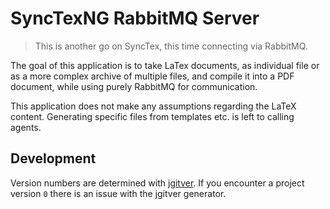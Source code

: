 # SyncTexNG RabbitMQ Server

> This is another go on SyncTex, this time connecting via RabbitMQ.

The goal of this application is to take LaTex documents, as individual 
file or as a more complex archive of multiple files, and compile it 
into a PDF document, while using purely RabbitMQ for communication.

This application does not make any assumptions regarding the LaTeX content.
Generating specific files from templates etc. is left to calling agents.

## Development

Version numbers are determined with [jgitver](https://jgitver.github.io/).
If you encounter a project version `0` there is an issue with the jgitver generator.
